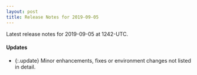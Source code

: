 ```yaml
---
layout: post
title: Release Notes for 2019-09-05
---
```


Latest release notes for 2019-09-05 at 1242-UTC.

<div class='updates' markdown='1'>

#### Updates

- {:.update} Minor enhancements, fixes or environment changes not listed in detail.

</div>


